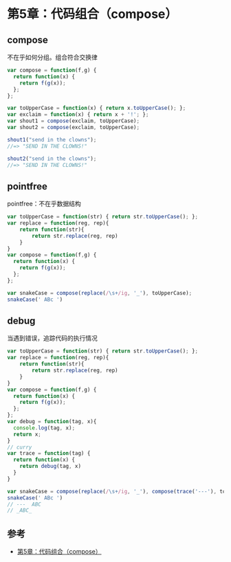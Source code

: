 # 第5章：代码组合（compose）

## compose
不在乎如何分组。组合符合交换律

```javascript
var compose = function(f,g) {
  return function(x) {
    return f(g(x));
  };
};

var toUpperCase = function(x) { return x.toUpperCase(); };
var exclaim = function(x) { return x + '!'; };
var shout1 = compose(exclaim, toUpperCase);
var shout2 = compose(exclaim, toUpperCase);

shout1("send in the clowns");
//=> "SEND IN THE CLOWNS!"

shout2("send in the clowns");
//=> "SEND IN THE CLOWNS!"
```

## pointfree
pointfree：不在乎数据结构

```javascript
var toUpperCase = function(str) { return str.toUpperCase(); };
var replace = function(reg, rep){
	return function(str){
		return str.replace(reg, rep)
	}
}
var compose = function(f,g) {
  return function(x) {
    return f(g(x));
  };
};

var snakeCase = compose(replace(/\s+/ig, '_'), toUpperCase);
snakeCase(' ABc ')
```

## debug
当遇到错误，追踪代码的执行情况

```javascript
var toUpperCase = function(str) { return str.toUpperCase(); };
var replace = function(reg, rep){
	return function(str){
		return str.replace(reg, rep)
	}
}
var compose = function(f,g) {
  return function(x) {
    return f(g(x));
  };
};
var debug = function(tag, x){
  console.log(tag, x);
  return x;
}
// curry
var trace = function(tag) {
  return function(x) {
    return debug(tag, x)
  }
}

var snakeCase = compose(replace(/\s+/ig, '_'), compose(trace('---'), toUpperCase));
snakeCase(' ABc ')
// ---  ABC 
// _ABC_
```

## 参考
- [第5章：代码组合（compose）](https://llh911001.gitbooks.io/mostly-adequate-guide-chinese/content/ch5.html)
